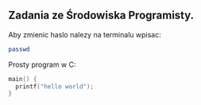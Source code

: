 ## Zadania ze Środowiska Programisty.

Aby zmienic haslo nalezy na terminalu wpisac:
```sh
passwd
```

Prosty program w C:

```c
main() {
  printf("hello world");
}
